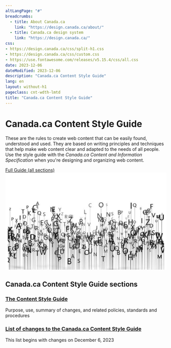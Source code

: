 ```yaml
---
altLangPage: "#"
breadcrumbs:
  - title: About Canada.ca
    link: "https://design.canada.ca/about/"
  - title: Canada.ca design system
    link: "https://design.canada.ca/"
css:
- https://design.canada.ca/css/split-h1.css
- https://design.canada.ca/css/custom.css
- https://use.fontawesome.com/releases/v5.15.4/css/all.css
date: 2023-12-06
dateModified: 2023-12-06
description: "Canada.ca Content Style Guide"
lang: en
layout: without-h1
pageclass: cnt-wdth-lmtd
title: "Canada.ca Content Style Guide"
---
```

<div class="container">
  <div class="row">
    <div class="col-md-6">
      <h1 property="name" id="wb-cont" dir="ltr">Canada.ca Content Style Guide</h1>
      <p>These are the rules to create web content that can be easily found, understood and used. They are based on writing principles and techniques that help make web content clear and adapted to the needs of all people. Use the style guide with the <cite>Canada.ca Content and Information Specification</cite> when you're designing and organizing web content.</p>
      <a href="{{ site.url }}/style-guide/" class="btn btn-lg btn-primary">Full Guide (all sections)</a> </div>
    <div class="col-md-6 mrgn-tp-sm hidden-sm hidden-xs provisional gc-topic-bg"> <img src="images/letters-01.png" atl="" /> </div>
  </div>
</div>
<div class="container mrgn-tp-lg">
  <section class="gc-srvinfo">
    <h2 class="wb-inv">Canada.ca Content Style Guide sections</h2>
    <div class="row wb-eqht-grd">
      <div class="col-md-4">
        <h3><a href="sumchanges-en-05.html">The Content Style Guide</a></h3>
        <p>Purpose, use, summary of changes, and related policies, standards and procedures</p>
      </div>
      <div class="col-md-4">
        <h3><a href="sumchanges-en-06.html">List of changes to the Canada.ca Content Style Guide</a></h3>
        <p>This list begins with changes on December 6, 2023</p>
      </div>
    </div>
  </section>
</div>
